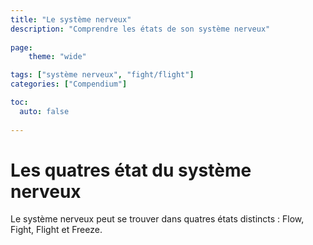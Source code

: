 ```yaml
---
title: "Le système nerveux"
description: "Comprendre les états de son système nerveux"
    
page:
    theme: "wide"

tags: ["système nerveux", "fight/flight"]
categories: ["Compendium"]

toc:
  auto: false
  
---
```


# Les quatres état du système nerveux
Le système nerveux peut se trouver dans quatres états distincts : Flow, Fight, Flight et Freeze.


